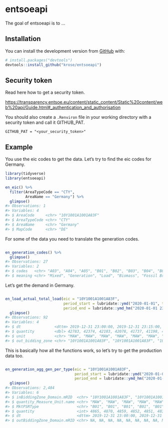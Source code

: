 
<!-- README.md is generated from README.Rmd. Please edit that file -->

# entsoeapi

<!-- badges: start -->

<!-- badges: end -->

The goal of entsoeapi is to …

## Installation

You can install the development version from
[GitHub](https://github.com/) with:

``` r
# install.packages("devtools")
devtools::install_github("krose/entsoeapi")
```

## Security token

Read here how to get a security token.

<https://transparency.entsoe.eu/content/static_content/Static%20content/web%20api/Guide.html#_authentication_and_authorisation>

You should also create a `.Renviron` file in your working directory with
a security token and call it GITHUB\_PAT.

    GITHUB_PAT = "<your_security_token>"

## Example

You use the eic codes to get the data. Let’s try to find the eic codes
for Germany.

``` r
library(tidyverse)
library(entsoeapi)

en_eic() %>% 
  filter(AreaTypeCode == "CTY", 
         AreaName == "Germany") %>% 
  glimpse()
#> Observations: 1
#> Variables: 4
#> $ AreaCode     <chr> "10Y1001A1001A83F"
#> $ AreaTypeCode <chr> "CTY"
#> $ AreaName     <chr> "Germany"
#> $ MapCode      <chr> "DE"
```

For some of the data you need to translate the generation codes.

``` r

en_generation_codes() %>%
  glimpse()
#> Observations: 27
#> Variables: 2
#> $ codes   <chr> "A03", "A04", "A05", "B01", "B02", "B03", "B04", "B05"...
#> $ meaning <chr> "Mixed", "Generation", "Load", "Biomass", "Fossil Brow...
```

Let’s get the demand in Germany.

``` r

en_load_actual_total_load(eic = "10Y1001A1001A83F", 
                          period_start = lubridate::ymd("2020-01-01", tz = "CET"),
                          period_end = lubridate::ymd_hm("2020-01-01 23:00", tz = "CET")) %>%
  glimpse()
#> Observations: 92
#> Variables: 4
#> $ dt               <dttm> 2019-12-31 23:00:00, 2019-12-31 23:15:00, 20...
#> $ quantity         <dbl> 42783, 42374, 42103, 42078, 41737, 41198, 410...
#> $ unit             <chr> "MAW", "MAW", "MAW", "MAW", "MAW", "MAW", "MA...
#> $ out_bidding_zone <chr> "10Y1001A1001A83F", "10Y1001A1001A83F", "10Y1...
```

This is basically how all the functions work, so let’s try to get the
production data too.

``` r

en_generation_agg_gen_per_type(eic = "10Y1001A1001A83F", 
                               period_start = lubridate::ymd("2020-01-01", tz = "CET"),
                               period_end = lubridate::ymd_hm("2020-01-01 23:00", tz = "CET")) %>%
  glimpse()
#> Observations: 2,484
#> Variables: 6
#> $ inBiddingZone_Domain.mRID  <chr> "10Y1001A1001A83F", "10Y1001A1001A8...
#> $ quantity_Measure_Unit.name <chr> "MAW", "MAW", "MAW", "MAW", "MAW", ...
#> $ MktPSRType                 <chr> "B01", "B01", "B01", "B01", "B01", ...
#> $ quantity                   <int> 4865, 4870, 4859, 4852, 4851, 4833,...
#> $ dt                         <dttm> 2019-12-31 23:00:00, 2019-12-31 23...
#> $ outBiddingZone_Domain.mRID <chr> NA, NA, NA, NA, NA, NA, NA, NA, NA,...
```
